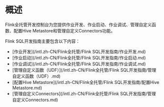 # 概述

Flink全托管开发控制台为您提供作业开发、作业启动、作业调试、管理自定义函数、配置Hive Metastore和管理自定义Connectors功能。

Flink SQL开发指南主要包含以下内容：

-   [作业开发](/intl.zh-CN/Flink全托管/Flink SQL开发指南/作业开发.md)
-   [作业启动](/intl.zh-CN/Flink全托管/Flink SQL开发指南/作业启动.md)
-   [作业调试](/intl.zh-CN/Flink全托管/Flink SQL开发指南/作业调试.md)
-   [管理自定义函数（UDF）](/intl.zh-CN/Flink全托管/Flink SQL开发指南/管理自定义函数（UDF）.md)
-   [配置Hive Metastore](/intl.zh-CN/Flink全托管/Flink SQL开发指南/配置Hive Metastore.md)
-   [管理自定义Connectors](/intl.zh-CN/Flink全托管/Flink SQL开发指南/管理自定义Connectors.md)

